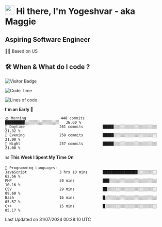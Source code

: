 <h1><img src="https://emojis.slackmojis.com/emojis/images/1531849430/4246/blob-sunglasses.gif?1531849430" width="30"/> Hi there, I'm Yogeshvar - aka Maggie</h1>

## Aspiring Software Engineer
🏂🏻  Based on US 

## 🛠 When & What do I code ?  

![Visitor Badge](https://visitor-badge.feriirawann.repl.co?username=yogeshvar&repo=yogeshvar&label=Visitors&style=plastic&color=%23457BFF&contentType=svg)

<!--START_SECTION:waka-->
![Code Time](http://img.shields.io/badge/Code%20Time-2%2C916%20hrs%2047%20mins-blue)

![Lines of code](https://img.shields.io/badge/From%20Hello%20World%20I%27ve%20Written-4.1%20million%20lines%20of%20code-blue)

**I'm an Early 🐤** 

```text
🌞 Morning                448 commits         █████████░░░░░░░░░░░░░░░░   36.60 % 
🌆 Daytime                261 commits         █████░░░░░░░░░░░░░░░░░░░░   21.32 % 
🌃 Evening                258 commits         █████░░░░░░░░░░░░░░░░░░░░   21.08 % 
🌙 Night                  257 commits         █████░░░░░░░░░░░░░░░░░░░░   21.00 % 
```


📊 **This Week I Spent My Time On** 

```text
💬 Programming Languages: 
JavaScript               3 hrs 10 mins       ████████████████░░░░░░░░░   62.56 % 
PHP                      30 mins             ███░░░░░░░░░░░░░░░░░░░░░░   10.16 % 
CSV                      29 mins             ██░░░░░░░░░░░░░░░░░░░░░░░   09.60 % 
Bash                     16 mins             █░░░░░░░░░░░░░░░░░░░░░░░░   05.57 % 
C++                      15 mins             █░░░░░░░░░░░░░░░░░░░░░░░░   05.17 % 
```


 Last Updated on 31/07/2024 00:28:10 UTC
<!--END_SECTION:waka-->
